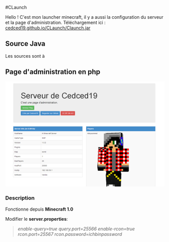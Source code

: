 #CLaunch

Hello ! C'est mon launcher minecraft, il y a aussi la configuration du serveur et la page d'administration.
Téléchargement ici : [cedced19.github.io/CLaunch/Claunch.jar](http://cedced19.github.io/CLaunch/CLaunch.jar)

## Source Java

Les sources sont à [](https://github.com/cedced19/CLaunch/tree/gh-pages/source)


## Page d'administration en php

![](admin/demo.png)

### Description
Fonctionne depuis **Minecraft 1.0**

Modifier le **server.properties**:

> *enable-query=true*
> *query.port=25566*
> *enable-rcon=true*
> *rcon.port=25567*
> *rcon.password=ichbinpassword*

